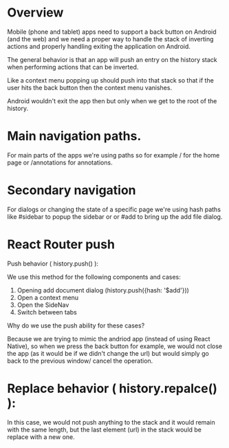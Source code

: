 # Overview

Mobile (phone and tablet) apps need to support a back button on Android (and the
web) and we need a proper way to handle the stack of inverting actions and
properly handling exiting the application on Android.

The general behavior is that an app will push an entry on the history stack when 
performing actions that can be inverted.

Like a context menu popping up should push into that stack so that if the user
hits the back button then the context menu vanishes.

Android wouldn't exit the app then but only when we get to the root of the history.

# Main navigation paths.

For main parts of the apps we're using paths so for example / for the home page
or /annotations for annotations.

# Secondary navigation

For dialogs or changing the state of a specific page we're using hash paths like
#sidebar to popup the sidebar or or #add to bring up the add file dialog.

# React Router push

Push behavior ( history.push() ): 

We use this method for the following components and cases:

1. Opening add document dialog (history.push({hash: '$add'}))
2. Open a context menu
3. Open the SideNav
4. Switch between tabs

Why do we use the push ability for these cases?

Because we are trying to mimic the andriod app (instead of using React Native),
so when we press the back button for example, we would not close the app (as it
would be if we didn't change the url) but would simply go back to the previous
window/ cancel the operation.

# Replace behavior ( history.repalce() ):

In this case, we would not push anything to the stack and it would remain with the same length, but the last element (url) in the stack would be replace with a new one.
